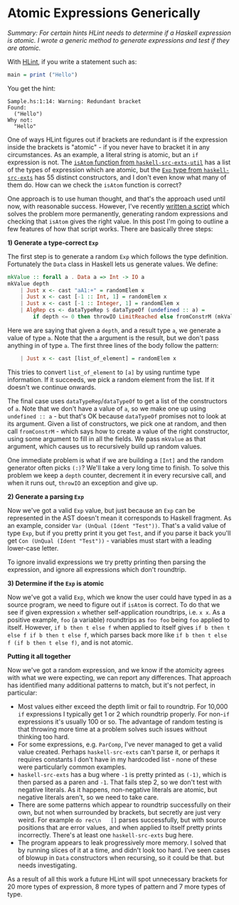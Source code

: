 # Atomic Expressions Generically

_Summary: For certain hints HLint needs to determine if a Haskell expression is atomic. I wrote a generic method to generate expressions and test if they are atomic._

With [HLint](https://github.com/ndmitchell/hlint#readme), if you write a statement such as:

```haskell
main = print ("Hello")
```

You get the hint:

```console
Sample.hs:1:14: Warning: Redundant bracket
Found:
  ("Hello")
Why not:
  "Hello"
```

One of ways HLint figures out if brackets are redundant is if the expression inside the brackets is "atomic" - if you never have to bracket it in any circumstances. As an example, a literal string is atomic, but an `if` expression is not. The [`isAtom` function from `haskell-src-exts-util`](https://hackage.haskell.org/package/haskell-src-exts-util/docs/Language-Haskell-Exts-Util.html#v:isAtom) has a list of the types of expression which are atomic, but the [`Exp` type from `haskell-src-exts`](https://hackage.haskell.org/package/haskell-src-exts/docs/Language-Haskell-Exts-Syntax.html#t:Exp) has 55 distinct constructors, and I don't even know what many of them do. How can we check the `isAtom` function is correct?

One approach is to use human thought, and that's the approach used until now, with reasonable success. However, I've recently [written a script](https://github.com/ndmitchell/haskell-src-exts-util/blob/master/script/CheckIsAtom.hs) which solves the problem more permanently, generating random expressions and checking that `isAtom` gives the right value. In this post I'm going to outline a few features of how that script works. There are basically three steps:

**1) Generate a type-correct `Exp`**

The first step is to generate a random `Exp` which follows the type definition. Fortunately the `Data` class in Haskell lets us generate values. We define:

```haskell
mkValue :: forall a . Data a => Int -> IO a
mkValue depth
    | Just x <- cast "aA1:+" = randomElem x
    | Just x <- cast [-1 :: Int, 1] = randomElem x
    | Just x <- cast [-1 :: Integer, 1] = randomElem x
    | AlgRep cs <- dataTypeRep $ dataTypeOf (undefined :: a) =
        if depth <= 0 then throwIO LimitReached else fromConstrM (mkValue $ depth - 1) =<< randomElem cs
```

Here we are saying that given a `depth`, and a result type `a`, we generate a value of type `a`. Note that the `a` argument is the result, but we don't pass anything in of type `a`. The first three lines of the body follow the pattern:

```haskell
    | Just x <- cast [list_of_element] = randomElem x
```

This tries to convert `list_of_element` to `[a]` by using runtime type information. If it succeeds, we pick a random element from the list. If it doesn't we continue onwards.

The final case uses `dataTypeRep`/`dataTypeOf` to get a list of the constructors of `a`. Note that we don't have a value of `a`, so we make one up using `undefined :: a` - but that's OK because `dataTypeOf` promises not to look at its argument. Given a list of constructors, we pick one at random, and then call `fromConstrM` - which says how to create a value of the right constructor, using some argument to fill in all the fields. We pass `mkValue` as that argument, which causes us to recursively build up random values.

One immediate problem is what if we are building a `[Int]` and the random generator often picks `(:)`? We'll take a very long time to finish. To solve this problem we keep a `depth` counter, decrement it in every recursive call, and when it runs out, `throwIO` an exception and give up.

**2) Generate a parsing `Exp`**

Now we've got a valid `Exp` value, but just because an `Exp` can be represented in the AST doesn't mean it corresponds to Haskell fragment. As an example, consider `Var (UnQual (Ident "Test"))`. That's a valid value of type `Exp`, but if you pretty print it you get `Test`, and if you parse it back you'll get `Con (UnQual (Ident "Test"))` - variables must start with a leading lower-case letter.

To ignore invalid expressions we try pretty printing then parsing the expression, and ignore all expressions which don't roundtrip.

**3) Determine if the `Exp` is atomic**

Now we've got a valid `Exp`, which we know the user could have typed in as a source program, we need to figure out if `isAtom` is correct. To do that we see if given expression `x` whether self-application roundtrips, i.e. `x x`. As a positive example, `foo` (a variable) roundtrips as `foo foo` being `foo` applied to itself. However, `if b then t else f` when applied to itself gives `if b then t else f if b then t else f`, which parses back more like `if b then t else f (if b then t else f)`, and is not atomic.

**Putting it all together**

Now we've got a random expression, and we know if the atomicity agrees with what we were expecting, we can report any differences. That approach has identified many additional patterns to match, but it's not perfect, in particular:

* Most values either exceed the depth limit or fail to roundtrip. For 10,000 `if` expressions I typically get 1 or 2 which roundtrip properly. For non-`if` expressions it's usually 100 or so. The advantage of random testing is that throwing more time at a problem solves such issues without thinking too hard.
* For some expressions, e.g. `ParComp`, I've never managed to get a valid value created. Perhaps `haskell-src-exts` can't parse it, or perhaps it requires constants I don't have in my hardcoded list - none of these were particularly common examples.
* `haskell-src-exts` has a bug where `-1` is pretty printed as `(-1)`, which is then parsed as a paren and `-1`. That fails step 2, so we don't test with negative literals. As it happens, non-negative literals are atomic, but negative literals aren't, so we need to take care.
* There are some patterns which appear to roundtrip successfully on their own, but not when surrounded by brackets, but secretly are just very weird. For example `do rec\n   []` parses successfully, but with source positions that are error values, and when applied to itself pretty prints incorrectly. There's at least one `haskell-src-exts` bug here.
* The program appears to leak progressively more memory. I solved that by running slices of it at a time, and didn't look too hard. I've seen cases of blowup in `Data` constructors when recursing, so it could be that. but needs investigating.

As a result of all this work a future HLint will spot unnecessary brackets for 20 more types of expression, 8 more types of pattern and 7 more types of type.
